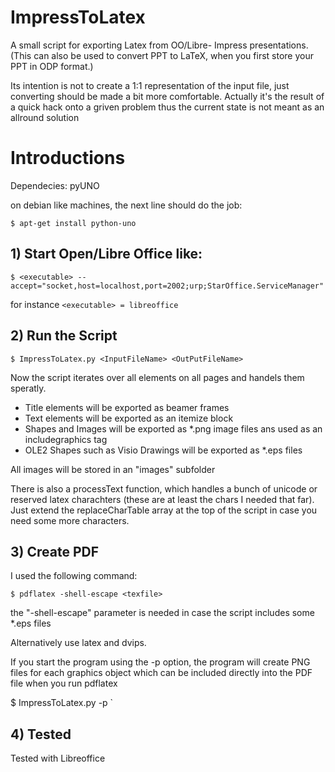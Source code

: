 ImpressToLatex
==============

A small script for exporting Latex from OO/Libre- Impress presentations.
(This can also be used to convert PPT to LaTeX, when you first store your PPT in ODP format.)

Its intention is not to create a 1:1 representation of the input file, just converting should be made a bit more comfortable. Actually it's the result of a quick hack onto a griven problem thus the current state is not meant as an allround solution  

Introductions
=============

Dependecies: pyUNO 

on debian like machines, the next line should do the job:

`$ apt-get install python-uno`


## 1) Start Open/Libre Office like:

`$ <executable> --accept="socket,host=localhost,port=2002;urp;StarOffice.ServiceManager"`

for instance `<executable> = libreoffice`

## 2) Run the Script

`$ ImpressToLatex.py <InputFileName> <OutPutFileName>`

Now the script iterates over all elements on all pages and handels them speratly.

* Title elements will be exported as beamer frames
* Text elements will be exported as an itemize block
* Shapes and Images will be exported as *.png image files ans used as an includegraphics tag 
* OLE2 Shapes such as Visio Drawings will be exported as *.eps files

All images will be stored in an "images" subfolder

There is also a processText function, which handles a bunch of unicode or reserved latex charachters (these are at least the chars I needed that far). Just extend the replaceCharTable array at the top of the script in case you need some more characters. 

## 3) Create PDF

I used the following command:

`$ pdflatex -shell-escape <texfile>`

the "-shell-escape" parameter is needed in case the script includes some *.eps files

Alternatively use latex and dvips.

If you start the program using the -p option,
the program will create PNG files for each graphics object which can be
included directly into the PDF file when you run pdflatex

$ ImpressToLatex.py -p <InputFileName> <OutPutFileName>`

## 4) Tested 

Tested with Libreoffice
